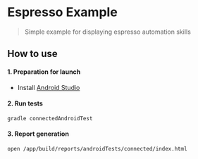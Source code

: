 # Espresso Example
> Simple example for displaying espresso automation skills

## How to use

#### 1. Preparation for launch
* Install [Android Studio](https://developer.android.com/studio/)

#### 2. Run tests
```
gradle connectedAndroidTest
```
#### 3. Report generation 
```
open /app/build/reports/androidTests/connected/index.html
```


